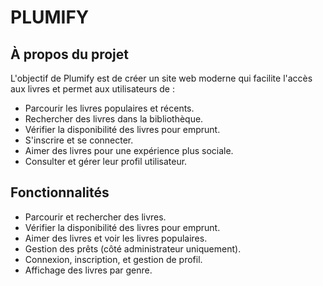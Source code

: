 # PLUMIFY
## À propos du projet
L'objectif de Plumify est de créer un site web moderne qui facilite l'accès aux livres et permet aux utilisateurs de :
* Parcourir les livres populaires et récents.
* Rechercher des livres dans la bibliothèque.
* Vérifier la disponibilité des livres pour emprunt.
* S'inscrire et se connecter.
* Aimer des livres pour une expérience plus sociale.
* Consulter et gérer leur profil utilisateur.

## Fonctionnalités
* Parcourir et rechercher des livres.
* Vérifier la disponibilité des livres pour emprunt.
* Aimer des livres et voir les livres populaires.
* Gestion des prêts (côté administrateur uniquement).
* Connexion, inscription, et gestion de profil.
* Affichage des livres par genre.
